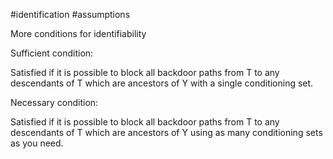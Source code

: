 #identification #assumptions 

More conditions for identifiability

Sufficient condition:

Satisfied if it is possible to block all backdoor paths from T to any descendants of T which are ancestors of Y with a single conditioning set.

Necessary condition:

Satisfied if it is possible to block all backdoor paths from T to any descendants of T which are ancestors of Y using as many conditioning sets as you need.
